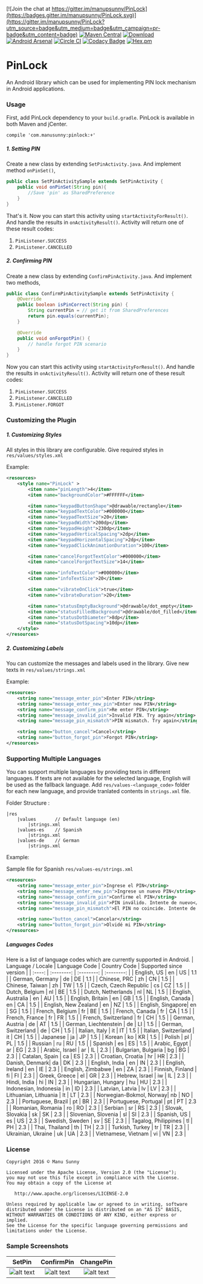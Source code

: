 [![Join the chat at https://gitter.im/manupsunny/PinLock](https://badges.gitter.im/manupsunny/PinLock.svg)](https://gitter.im/manupsunny/PinLock?utm_source=badge&utm_medium=badge&utm_campaign=pr-badge&utm_content=badge)
[![Maven Central](https://img.shields.io/maven-central/v/com.manusunny/pinlock.svg)](http://search.maven.org/#search%7Cga%7C1%7Ca%3A%22pinlock%22)
[![Download](https://api.bintray.com/packages/manupsunny/maven/PinLock/images/download.svg)](https://bintray.com/manupsunny/maven/PinLock/_latestVersion)
[![Android Arsenal](https://img.shields.io/badge/Android%20Arsenal-PinLock-orange.svg?style=flat)](http://android-arsenal.com/details/1/2824)
[![Circle CI](https://circleci.com/gh/manupsunny/PinLock.svg?style=shield&circle-token=851fc23d68f8848cd06350b82a8391b94b65c337)](https://circleci.com/gh/manupsunny/PinLock)
[![Codacy Badge](https://api.codacy.com/project/badge/grade/9889b3e5a1894ed8bdda28b078155807)](https://www.codacy.com/app/manupsunny/PinLock)
[![Hex.pm](https://img.shields.io/hexpm/l/plug.svg)](http://www.apache.org/licenses/LICENSE-2.0)

# PinLock

An Android library which can be used for implementing PIN lock mechanism in Android applications.

### Usage

First, add PinLock dependency to your `build.gradle`. PinLock is available in both Maven and jCenter.
```
compile 'com.manusunny:pinlock:+'
```

##### 1. Setting PIN

Create a new class by extending `SetPinActivity.java`. And implement method `onPinSet()`,
```java
public class SetPinActivitySample extends SetPinActivity {
    public void onPinSet(String pin){
        //Save 'pin' as SharedPreference
    }
}
```

That's it. Now you can start this activity using `startActivityForResult()`. And handle the results in `onActivityResult()`.
Activity will return one of these result codes:
1. `PinListener.SUCCESS`
2. `PinListener.CANCELLED`

##### 2. Confirming PIN

Create a new class by extending `ConfirmPinActivity.java`. And implement two methods,
```java
public class ConfirmPinActivitySample extends SetPinActivity {
    @Override
    public boolean isPinCorrect(String pin) {
        String currentPin = // get it from SharedPreferences
        return pin.equals(currentPin);
    }

    @Override
    public void onForgotPin() {
        // handle forgot PIN scenario
    }
}
```

Now you can start this activity using `startActivityForResult()`. And handle the results in `onActivityResult()`.
Activity will return one of these result codes:
1. `PinListener.SUCCESS`
2. `PinListener.CANCELLED`
3. `PinListener.FORGOT`

### Customizing the Plugin

##### 1. Customizing Styles

All styles in this library are configurable. Give required styles in `res/values/styles.xml`

Example:
```xml
<resources>
    <style name="PinLock" >
        <item name="pinLength">4</item>
        <item name="backgroundColor">#FFFFFF</item>

        <item name="keypadButtonShape">@drawable/rectangle</item>
        <item name="keypadTextColor">#000000</item>
        <item name="keypadTextSize">20</item>
        <item name="keypadWidth">200dp</item>
        <item name="keypadHeight">230dp</item>
        <item name="keypadVerticalSpacing">2dp</item>
        <item name="keypadHorizontalSpacing">2dp</item>
        <item name="keypadClickAnimationDuration">100</item>

        <item name="cancelForgotTextColor">#000000</item>
        <item name="cancelForgotTextSize">14</item>

        <item name="infoTextColor">#000000</item>
        <item name="infoTextSize">20</item>

        <item name="vibrateOnClick">true</item>
        <item name="vibrateDuration">20</item>

        <item name="statusEmptyBackground">@drawable/dot_empty</item>
        <item name="statusFilledBackground">@drawable/dot_filled</item>
        <item name="statusDotDiameter">8dp</item>
        <item name="statusDotSpacing">10dp</item>
    </style>
</resources>
```

##### 2. Customizing Labels

You can customize the messages and labels used in the library. Give new texts in `res/values/strings.xml`

Example:
```xml
<resources>
    <string name="message_enter_pin">Enter PIN</string>
    <string name="message_enter_new_pin">Enter new PIN</string>
    <string name="message_confirm_pin">Re enter PIN</string>
    <string name="message_invalid_pin">Invalid PIN. Try again</string>
    <string name="message_pin_mismatch">PIN mismatch. Try again</string>

    <string name="button_cancel">Cancel</string>
    <string name="button_forgot_pin">Forgot PIN</string>
</resources>
```

### Supporting Multiple Languages

You can support multiple languages by providing texts in different languages. If texts are not available for the selected language, English will be used as the fallback language. Add `res/values-<language_code>` folder for each new language, and provide tranlated contents in `strings.xml` file.

Folder Structure :

    |res
        |values       // Default language (en)
            |strings.xml
        |values-es    // Spanish
            |strings.xml
        |values-de    // German
            |strings.xml
            
Example: 

Sample file for Spanish `res/values-es/strings.xml`
```xml
<resources>
    <string name="message_enter_pin">Ingrese el PIN</string>
    <string name="message_enter_new_pin">Ingrese un nuevo PIN</string>
    <string name="message_confirm_pin">Confirme el PIN</string>
    <string name="message_invalid_pin">PIN inválido. Intente de nuevo</string>
    <string name="message_pin_mismatch">El PIN no coincide. Intente de nuevo</string>

    <string name="button_cancel">Cancelar</string>
    <string name="button_forgot_pin">Olvidé mi PIN</string>
</resources>
```

##### Languages Codes
Here is a list of language codes which are currently supported in Android. 
| Language / Locale | Language Code | Country Code | Supported since version |
| :----: | :--------: | :--------: | :--------: |
| English, US | en | US | 1.1 |
| German, Germany | de | DE | 1.1 |
| Chinese, PRC | zh | CN | 1.5 |
| Chinese, Taiwan | zh | TW | 1.5 |
| Czech, Czech Republic | cs | CZ | 1.5 |
| Dutch, Belgium | nl | BE | 1.5 |
| Dutch, Netherlands | nl | NL | 1.5 |
| English, Australia | en | AU | 1.5 |
| English, Britain | en | GB | 1.5 |
| English, Canada | en | CA | 1.5 |
| English, New Zealand | en | NZ | 1.5 |
| English, Singapore| en | SG | 1.5 |
| French, Belgium | fr | BE | 1.5 |
| French, Canada | fr | CA | 1.5 |
| French, France | fr | FR | 1.5 |
| French, Switzerland | fr | CH | 1.5 |
| German, Austria | de | AT | 1.5 |
| German, Liechtenstein | de | LI | 1.5 |
| German, Switzerland | de | CH | 1.5 |
| Italian, Italy | it | IT | 1.5 |
| Italian, Switzerland | it | CH | 1.5 |
| Japanese | ja | JP | 1.5 |
| Korean | ko | KR | 1.5 |
| Polish | pl | PL | 1.5 |
| Russian | ru | RU | 1.5 |
| Spanish | es | ES | 1.5 |
| Arabic, Egypt | ar | EG | 2.3 |
| Arabic, Israel | ar | IL | 2.3 |
| Bulgarian, Bulgaria | bg | BG | 2.3 |
| Catalan, Spain | ca | ES | 2.3 |
| Croatian, Croatia | hr | HR | 2.3 |
| Danish, Denmark| da | DK | 2.3 |
| English, India | en | IN | 2.3 |
| English, Ireland | en | IE | 2.3 |
| English, Zimbabwe | en | ZA | 2.3 |
| Finnish, Finland | fi | FI | 2.3 |
| Greek, Greece | el | GR | 2.3 |
| Hebrew, Israel | iw | IL |	2.3 |
| Hindi, India | hi | IN | 2.3 |
| Hungarian, Hungary | hu | HU | 2.3 |
| Indonesian, Indonesia | in | ID |	2.3 |
| Latvian, Latvia | lv | LV | 2.3 |
| Lithuanian, Lithuania | lt | LT | 2.3 |
| Norwegian-Bokmol, Norway| nb | NO | 2.3 |
| Portuguese, Brazil | pt | BR | 2.3 |
| Portuguese, Portugal | pt | PT | 2.3 |
| Romanian, Romania | ro | RO | 2.3 |
| Serbian | sr | RS | 2.3 |
| Slovak, Slovakia | sk | SK | 2.3 |
| Slovenian, Slovenia | sl | SI | 2.3 |
| Spanish, US | es | US | 2.3 |
| Swedish, Sweden | sv | SE | 2.3 |
| Tagalog, Philippines | tl | PH | 2.3 |
| Thai, Thailand | th | TH | 2.3 |
| Turkish, Turkey | tr | TR | 2.3 |
| Ukrainian, Ukraine | uk | UA | 2.3 |
| Vietnamese, Vietnam | vi | VN | 2.3 |

### License

    Copyright 2016 © Manu Sunny

    Licensed under the Apache License, Version 2.0 (the "License");
    you may not use this file except in compliance with the License.
    You may obtain a copy of the License at

       http://www.apache.org/licenses/LICENSE-2.0

    Unless required by applicable law or agreed to in writing, software
    distributed under the License is distributed on an "AS IS" BASIS,
    WITHOUT WARRANTIES OR CONDITIONS OF ANY KIND, either express or implied.
    See the License for the specific language governing permissions and
    limitations under the License.

### Sample Screenshots

| SetPin | ConfirmPin | ChangePin |
| :----: | :--------: | :--------:|
| ![alt text](https://github.com/manupsunny/PinLock/blob/master/images/PinSet.gif "PinSet") | ![alt text](https://github.com/manupsunny/PinLock/blob/master/images/PinConfirm.gif "PinSet") | ![alt text](https://github.com/manupsunny/PinLock/blob/master/images/PinChange.gif "PinSet") |
